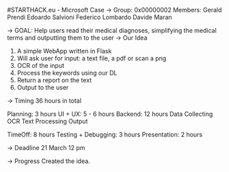 #STARTHACK.eu - Microsoft Case
-> Group: 0x00000002
Members:
    Gerald Prendi
    Edoardo Salvioni
    Federico Lombardo
    Davide Maran

-> GOAL:
    Help users read their medical diagnoses, simplifying the medical terms and outputting them to the user
-> Our Idea

1. A simple WebApp written in Flask
2. Will ask user for input: a text file, a pdf or scan a png
3. OCR of the input
4. Process the keywords using our DL
5. Return a report on the text
6. Output to the user

-> Timing
36 hours in total

Planning: 3 hours
UI + UX: 5 - 6 hours
Backend: 12 hours
    Data Collecting
    OCR
    Text Processing
    Output

TimeOff: 8 hours
Testing + Debugging: 3 hours
Presentation: 2 hours


-> Deadline 
21 March 12 pm

-> Progress
Created the idea. 
